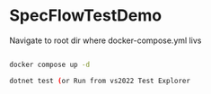 # SpecFlowTestDemo

Navigate to root dir where docker-compose.yml livs

```bash

docker compose up -d

dotnet test (or Run from vs2022 Test Explorer
```
